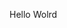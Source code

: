 Hello Wolrd






























































































































































































































































































































































































































































































































































































































































































































































